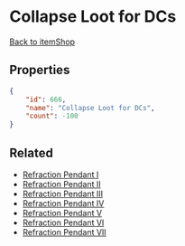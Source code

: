# Collapse Loot for DCs

<no description available>

[Back to itemShop](../item-shops.md)

## Properties

```json
{
    "id": 666,
    "name": "Collapse Loot for DCs",
    "count": -100
}
```

## Related

- [Refraction Pendant I](../items/19607-refraction-pendant-i.md)
- [Refraction Pendant II](../items/19608-refraction-pendant-ii.md)
- [Refraction Pendant III](../items/19609-refraction-pendant-iii.md)
- [Refraction Pendant IV](../items/19610-refraction-pendant-iv.md)
- [Refraction Pendant V](../items/19611-refraction-pendant-v.md)
- [Refraction Pendant VI](../items/19612-refraction-pendant-vi.md)
- [Refraction Pendant VII](../items/19613-refraction-pendant-vii.md)

